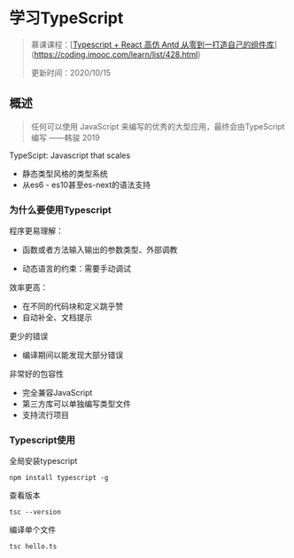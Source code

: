 # 学习TypeScript

> 慕课课程：[[Typescript + React 高仿 Antd 从零到一打造自己的组件库](https://coding.imooc.com/class/428.html)](https://coding.imooc.com/learn/list/428.html)
>
> 更新时间：2020/10/15

## 概述

> 任何可以使用 JavaScript 来编写的优秀的大型应用，最终会由TypeScript编写 ——韩骏 2019

TypeScipt: Javascript that scales

- 静态类型风格的类型系统
- 从es6 - es10甚至es-next的语法支持

### 为什么要使用Typescript

程序更易理解：

- 函数或者方法输入输出的参数类型、外部调教

- 动态语言的约束：需要手动调试

效率更高：

- 在不同的代码块和定义跳乎赞
- 自动补全、文档提示

更少的错误

- 编译期间以能发现大部分错误

非常好的包容性

- 完全兼容JavaScript
- 第三方库可以单独编写类型文件
- 支持流行项目

### Typescript使用

全局安装typescript

```
npm install typescript -g
```

查看版本

```
tsc --version
```

编译单个文件

```
tsc hello.ts
```

